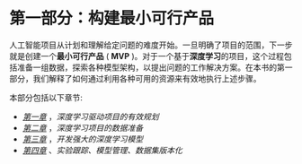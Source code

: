 

# 第一部分：构建最小可行产品

人工智能项目从计划和理解给定问题的难度开始。一旦明确了项目的范围，下一步就是创建一个**最小可行产品** ( **MVP** )。对于一个基于**深度学习**的项目，这个过程包括准备一组数据，探索各种模型架构，以提出问题的工作解决方案。在本书的第一部分，我们解释了如何通过利用各种可用的资源来有效地执行上述步骤。

本部分包括以下章节:

*   [*第一章*](B18522_01.xhtml#_idTextAnchor014) ，*深度学习驱动项目的有效规划*
*   [*第二章*](B18522_02.xhtml#_idTextAnchor034) ，*深度学习项目的数据准备*
*   [*第三章*](B18522_03.xhtml#_idTextAnchor062) ，*开发强大的深度学习模型*
*   [*第四章*](B18522_04.xhtml#_idTextAnchor087) 、*实验跟踪、模型管理、数据集版本化*